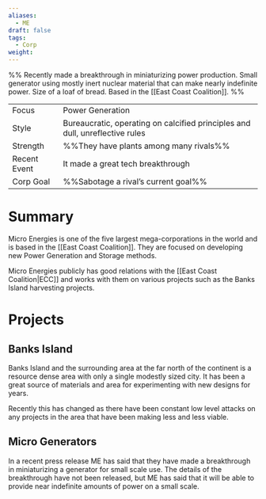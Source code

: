 ```yaml
---
aliases:
  - ME
draft: false
tags:
  - Corp
weight:
---
```

%%
Recently made a breakthrough in miniaturizing power production. Small generator using mostly inert nuclear material that can make nearly indefinite power. Size of a loaf of bread.
Based in the [[East Coast Coalition]].
%%

|                                          |                                                                              |
| ---------------------------------------- | ---------------------------------------------------------------------------- |
| <span class="leftTH">Focus</span>        | Power Generation                                                             |
| <span class="leftTH">Style</span>        | Bureaucratic, operating on calcified principles and dull, unreflective rules |
| <span class="leftTH">Strength</span>     | %%They have plants among many rivals%%                                       |
| <span class="leftTH">Recent Event</span> | It made a great tech breakthrough                                            |
| <span class="leftTH">Corp Goal</span>    | %%Sabotage a rival’s current goal%%                                          |
# Summary
Micro Energies is one of the five largest mega-corporations in the world and is based in the [[East Coast Coalition]]. They are focused on developing new Power Generation and Storage methods.

Micro Energies publicly has good relations with the [[East Coast Coalition|ECC]] and works with them on various projects such as the Banks Island harvesting projects.

# Projects
## Banks Island
Banks Island and the surrounding area at the far north of the continent is a resource dense area with only a single modestly sized city. It has been a great source of materials and area for experimenting with new designs for years.

Recently this has changed as there have been constant low level attacks on any projects in the area that have been making less and less viable.
## Micro Generators
In a recent press release ME has said that they have made a breakthrough in miniaturizing a generator for small scale use. The details of the breakthrough have not been released, but ME has said that it will be able to provide near indefinite amounts of power on a small scale.